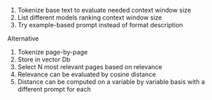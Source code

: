1. Tokenize base text to evaluate needed context window size
2. List different models ranking context window size
3. Try example-based prompt instead of format description

Alternative
1. Tokenize page-by-page
2. Store in vector Db
3. Select N most relevant pages based on relevance
4. Relevance can be evaluated by cosine distance
5. Distance can be computed on a variable by variable basis with a different prompt for each


